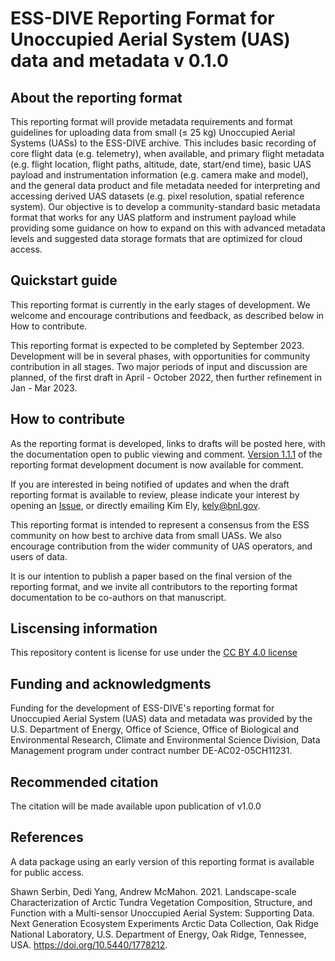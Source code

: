 # ESS-DIVE Reporting Format for Unoccupied Aerial System (UAS) data and metadata v 0.1.0

## About the reporting format
This reporting format will provide metadata requirements and format guidelines for uploading data from small (≤ 25 kg) Unoccupied Aerial Systems (UASs) to the ESS-DIVE archive. This includes basic recording of core flight data (e.g. telemetry), when available, and primary flight metadata (e.g. flight location, flight paths, altitude, date, start/end time), basic UAS payload and instrumentation information (e.g. camera make and model), and the general data product and file metadata needed for interpreting and accessing derived UAS datasets (e.g. pixel resolution, spatial reference system). Our objective is to develop a community-standard basic metadata format that works for any UAS platform and instrument payload while providing some guidance on how to expand on this with advanced metadata levels and suggested data storage formats that are optimized for cloud access.

## Quickstart guide
This reporting format is currently in the early stages of development. We welcome and encourage contributions and feedback, as described below in How to contribute.

This reporting format is expected to be completed by September 2023. Development will be in several phases, with opportunities for community contribution in all stages. Two major periods of input and discussion are planned, of the first draft in April - October 2022, then further refinement in Jan - Mar 2023. 
    
## How to contribute
As the reporting format is developed, links to drafts will be posted here, with the documentation open to public viewing and comment. [Version 1.1.1](https://docs.google.com/document/d/1FvrxnXt07XOqG9NLJUAtMzguRFO54fjlizMxcb9NRNM/edit#heading=h.ew929ymdqhhv) of the reporting format development document is now available for comment. 

If you are interested in being notified of updates and when the draft reporting format is available to review, please indicate your interest by opening an [Issue](https://github.com/ess-dive-community/essdive-uas/issues), or directly emailing Kim Ely, [kely@bnl.gov](kely@bnl.gov).

This reporting format is intended to represent a consensus from the ESS community on how best to archive data from small UASs. We also encourage contribution from the wider community of UAS operators, and users of data. 

It is our intention to publish a paper based on the final version of the reporting format, and we invite all contributors to the reporting format documentation to be co-authors on that manuscript. 

## Liscensing information
This repository content is license for use under the [CC BY 4.0 license](https://creativecommons.org/licenses/by/4.0/)

## Funding and acknowledgments
Funding for the development of ESS-DIVE's reporting format for Unoccupied Aerial System (UAS) data and metadata was provided by the U.S. Department of Energy, Office of Science, Office of Biological and Environmental Research, Climate and Environmental Science Division, Data Management program under contract number DE-AC02-05CH11231.

## Recommended citation
The citation will be made available upon publication of v1.0.0

## References
A data package using an early version of this reporting format is available for public access. 

Shawn Serbin, Dedi Yang, Andrew McMahon. 2021. Landscape-scale Characterization of Arctic Tundra Vegetation Composition, Structure, and Function with a Multi-sensor Unoccupied Aerial System: Supporting Data. Next Generation Ecosystem Experiments Arctic Data Collection, Oak Ridge National Laboratory, U.S. Department of Energy, Oak Ridge, Tennessee, USA. https://doi.org/10.5440/1778212.
